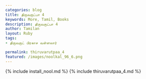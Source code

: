 ```yaml
---  
categories: blog  
title: திருவருட்பா 4
keywords: More, Tamil, Books  
description: திருவருட்பா 4
author: Tamilan  
layout: Ruby  
tags:     
- திருவருட் பிரகாச வள்ளலார்

permalink: thiruvarutpaa_4  
featured: /images/noolkal_96_6.png  
---  
```

{% include install_nool.md %} 
{% include thiruvarutpaa_4.md %} 
